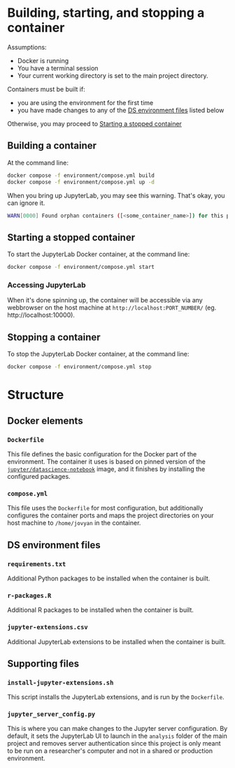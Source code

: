 # Building, starting, and stopping a container

Assumptions:
- Docker is running
- You have a terminal session
- Your current working directory is set to the main project directory.

Containers must be built if:
- you are using the environment for the first time
- you have made changes to any of the [DS environment files](#ds-environment-files) listed below

Otherwise, you may proceed to [Starting a stopped container](#Starting-a-stopped-container)


## Building a container

At the command line:
```bash
docker compose -f environment/compose.yml build
docker compose -f environment/compose.yml up -d
```

When you bring up JupyterLab, you may see this warning. That's okay, you can ignore it.
```bash
WARN[0000] Found orphan containers ([<some_container_name>]) for this project. If you removed or renamed this service in your compose file, you can run this command with the --remove-orphans flag to clean it up. 
```


## Starting a stopped container

To start the JupyterLab Docker container, at the command line:
```bash
docker compose -f environment/compose.yml start
```

### Accessing JupyterLab

When it's done spinning up, the container will be accessible via any webbrowser on the host machine at `http://localhost:PORT_NUMBER/` (eg. http://localhost:10000).


## Stopping a container

To stop the JupyterLab Docker container, at the command line:
```bash
docker compose -f environment/compose.yml stop
```


# Structure

## Docker elements

### `Dockerfile`

This file defines the basic configuration for the Docker part of the environment. The container it uses is based on pinned version of the [`jupyter/datascience-notebook`](https://jupyter-docker-stacks.readthedocs.io/en/latest/using/selecting.html#jupyter-datascience-notebook) image, and it finishes by installing the configured packages.


### `compose.yml` 

This file uses the `Dockerfile` for most configuration, but additionally configures the container ports and maps the project directories on your host machine to `/home/jovyan` in the container.


## DS environment files


### `requirements.txt`

Additional Python packages to be installed when the container is built.


### `r-packages.R`

Additional R packages to be installed when the container is built.


### `jupyter-extensions.csv`

Additional JupyterLab extensions to be installed when the container is built. 


## Supporting files

### `install-jupyter-extensions.sh`

This script installs the JupyterLab extensions, and is run by the `Dockerfile`.


### `jupyter_server_config.py`

This is where you can make changes to the Jupyter server configuration. By default, it sets the JupyterLab UI to launch in the `analysis` folder of the main project and removes server authentication since this project is only meant to be run on a researcher's computer and not in a shared or production environment.


